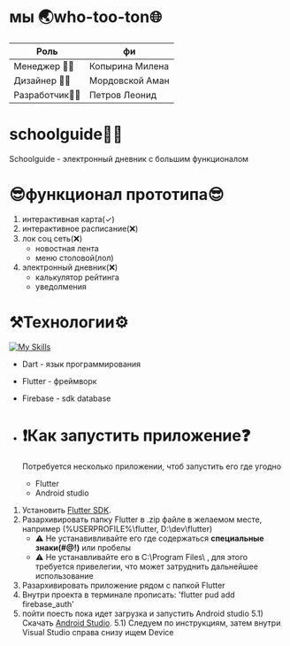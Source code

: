 # мы 🌏who-too-ton🌐
| Роль  | фи | 
| ------------- | ------------- |
| Менеджер 👩‍💼 | Копырина Милена  |
| Дизайнер 👨‍🎨 | Мордовской Аман  |
| Разработчик👨‍💻  | Петров Леонид  |

# schoolguide👨‍🎓
Schoolguide - электронный дневник с большим функционалом
# 😎функционал прототипа😎
1) интерактивная карта(✓)
2) интерактивное расписание(❌)
4) лок соц сеть(❌)
   * новостная лента
   * меню столовой(лол)
6) электронный дневник(❌)
   * калькулятор рейтинга
   * уведолмения
# ⚒️Технологии⚙️
[![My Skills](https://skillicons.dev/icons?i=dart,flutter,firebase)](https://skillicons.dev)
* Dart - язык программирования
* Flutter - фреймворк
* Firebase - sdk database

* # ❗Как запустить приложение❓
  Потребуется несколько приложении, чтоб запустить его где угодно
  * Flutter
  * Android studio
 1) Установить [Flutter SDK](https://docs.flutter.dev/get-started/install).
 2) Разархивировать папку Flutter в .zip файле в желаемом месте, например (%USERPROFILE%\flutter, D:\dev\flutter)
     * ⚠️ Не устанавивливайте его где содержаться **специальные знаки(#$@!$)** или пробелы
     * ⚠️ Не устанавливайте его в C:\Program Files\ , для этого требуется привелегии, что может затруднить дальнейшее использование
 3) Разархивировать приложение рядом с папкой Flutter
 4) Внутри проекта в терминале прописать:
    'flutter pud add firebase_auth'
5) пойти поесть пока идет загрузка и запустить Android studio
   5.1) Скачать [Android Studio](https://developer.android.com/studio).
   5.1) Следуем по инструкциям, затем внутри Visual Studio справа снизу ищем Device 
  



